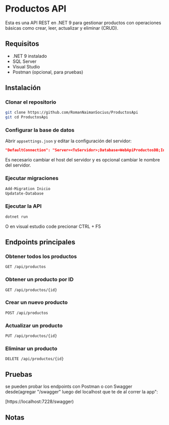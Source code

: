 # Productos API

Esta es una API REST en .NET 9 para gestionar productos con operaciones básicas como crear, leer, actualizar y eliminar (CRUD).

## Requisitos

- .NET 9 instalado  
- SQL Server  
- Visual Studio
- Postman (opcional, para pruebas)  

## Instalación

### Clonar el repositorio
```bash
git clone https://github.com/RomanNaimanSocius/ProductosApi
git cd ProductosApi
```

### Configurar la base de datos
Abrir `appsettings.json` y editar la configuración del servidor:
```json
"DefaultConnection": "Server=<TuServidor>;Database=WebApiProductosDB;Integrated Security=True;TrustServerCertificate=True"
```
Es necesario cambiar el host del servidor y es opcional cambiar le nombre del servidor.

### Ejecutar migraciones
```bash
Add-Migration Inicio
Updatate-Database
```

### Ejecutar la API
```bash
dotnet run
```
O en visual estudio code precionar CTRL + F5

## Endpoints principales

### Obtener todos los productos
```http
GET /api/productos
```

### Obtener un producto por ID
```http
GET /api/productos/{id}
```

### Crear un nuevo producto
```http
POST /api/productos
```

### Actualizar un producto
```http
PUT /api/productos/{id}
```

### Eliminar un producto
```http
DELETE /api/productos/{id}
```

## Pruebas 

se pueden probar los endpoints con Postman o con Swagger desde(agregar "/swagger" luego del localhost que te de al correr la app":

[https://localhost:7228/swagger)

## Notas



